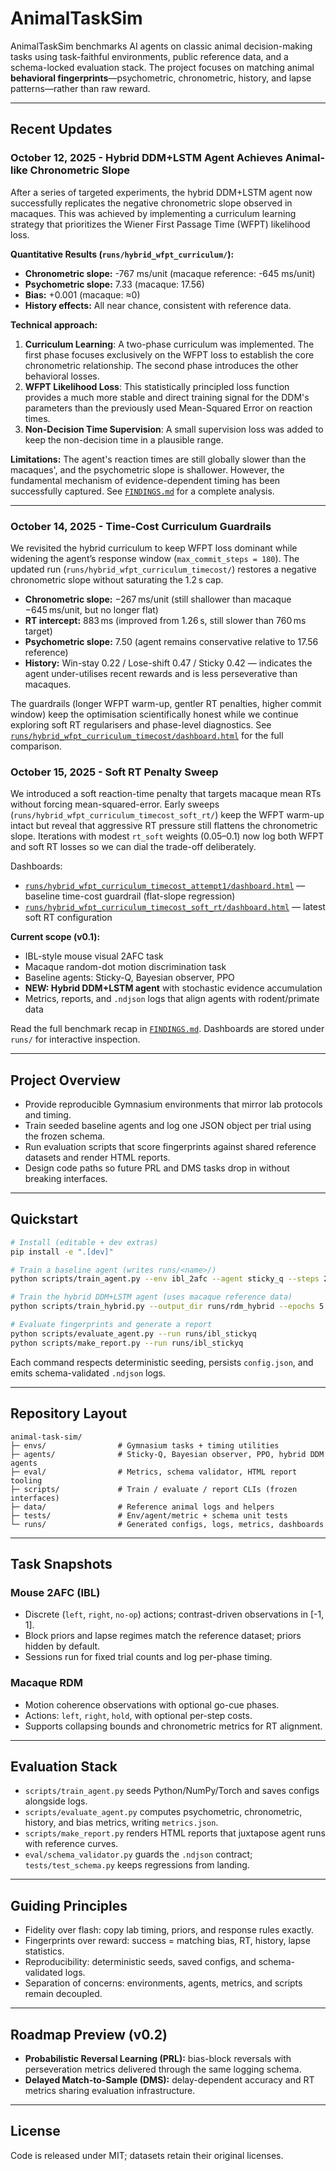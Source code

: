 # AnimalTaskSim

AnimalTaskSim benchmarks AI agents on classic animal decision-making tasks using task-faithful environments, public reference data, and a schema-locked evaluation stack. The project focuses on matching animal **behavioral fingerprints**—psychometric, chronometric, history, and lapse patterns—rather than raw reward.

---

## Recent Updates

### October 12, 2025 - Hybrid DDM+LSTM Agent Achieves Animal-like Chronometric Slope

After a series of targeted experiments, the hybrid DDM+LSTM agent now successfully replicates the negative chronometric slope observed in macaques. This was achieved by implementing a curriculum learning strategy that prioritizes the Wiener First Passage Time (WFPT) likelihood loss.

**Quantitative Results (`runs/hybrid_wfpt_curriculum/`):**

- **Chronometric slope:** -767 ms/unit (macaque reference: -645 ms/unit)
- **Psychometric slope:** 7.33 (macaque: 17.56)
- **Bias:** +0.001 (macaque: ≈0)
- **History effects:** All near chance, consistent with reference data.

**Technical approach:**

1. **Curriculum Learning**: A two-phase curriculum was implemented. The first phase focuses exclusively on the WFPT loss to establish the core chronometric relationship. The second phase introduces the other behavioral losses.
2. **WFPT Likelihood Loss**: This statistically principled loss function provides a much more stable and direct training signal for the DDM's parameters than the previously used Mean-Squared Error on reaction times.
3. **Non-Decision Time Supervision**: A small supervision loss was added to keep the non-decision time in a plausible range.

**Limitations:** The agent's reaction times are still globally slower than the macaques', and the psychometric slope is shallower. However, the fundamental mechanism of evidence-dependent timing has been successfully captured. See [`FINDINGS.md`](FINDINGS.md) for a complete analysis.

---

### October 14, 2025 - Time-Cost Curriculum Guardrails

We revisited the hybrid curriculum to keep WFPT loss dominant while widening the agent’s response window (`max_commit_steps = 180`). The updated run (`runs/hybrid_wfpt_curriculum_timecost/`) restores a negative chronometric slope without saturating the 1.2 s cap.

- **Chronometric slope:** −267 ms/unit (still shallower than macaque −645 ms/unit, but no longer flat)
- **RT intercept:** 883 ms (improved from 1.26 s, still slower than 760 ms target)
- **Psychometric slope:** 7.50 (agent remains conservative relative to 17.56 reference)
- **History:** Win-stay 0.22 / Lose-shift 0.47 / Sticky 0.42 — indicates the agent under-utilises recent rewards and is less perseverative than macaques.

The guardrails (longer WFPT warm-up, gentler RT penalties, higher commit window) keep the optimisation scientifically honest while we continue exploring soft RT regularisers and phase-level diagnostics. See [`runs/hybrid_wfpt_curriculum_timecost/dashboard.html`](runs/hybrid_wfpt_curriculum_timecost/dashboard.html) for the full comparison.

### October 15, 2025 - Soft RT Penalty Sweep

We introduced a soft reaction-time penalty that targets macaque mean RTs without forcing mean-squared-error. Early sweeps (`runs/hybrid_wfpt_curriculum_timecost_soft_rt/`) keep the WFPT warm-up intact but reveal that aggressive RT pressure still flattens the chronometric slope. Iterations with modest `rt_soft` weights (0.05–0.1) now log both WFPT and soft RT losses so we can dial the trade-off deliberately.

Dashboards:
- [`runs/hybrid_wfpt_curriculum_timecost_attempt1/dashboard.html`](runs/hybrid_wfpt_curriculum_timecost_attempt1/dashboard.html) — baseline time-cost guardrail (flat-slope regression)
- [`runs/hybrid_wfpt_curriculum_timecost_soft_rt/dashboard.html`](runs/hybrid_wfpt_curriculum_timecost_soft_rt/dashboard.html) — latest soft RT configuration

**Current scope (v0.1):**

- IBL-style mouse visual 2AFC task
- Macaque random-dot motion discrimination task
- Baseline agents: Sticky-Q, Bayesian observer, PPO
- **NEW: Hybrid DDM+LSTM agent** with stochastic evidence accumulation
- Metrics, reports, and `.ndjson` logs that align agents with rodent/primate data

Read the full benchmark recap in [`FINDINGS.md`](FINDINGS.md). Dashboards are stored under `runs/` for interactive inspection.

---

## Project Overview

- Provide reproducible Gymnasium environments that mirror lab protocols and timing.
- Train seeded baseline agents and log one JSON object per trial using the frozen schema.
- Run evaluation scripts that score fingerprints against shared reference datasets and render HTML reports.
- Design code paths so future PRL and DMS tasks drop in without breaking interfaces.

---

## Quickstart

```bash
# Install (editable + dev extras)
pip install -e ".[dev]"

# Train a baseline agent (writes runs/<name>/)
python scripts/train_agent.py --env ibl_2afc --agent sticky_q --steps 2000 --out runs/ibl_stickyq

# Train the hybrid DDM+LSTM agent (uses macaque reference data)
python scripts/train_hybrid.py --output_dir runs/rdm_hybrid --epochs 5 --episodes 10

# Evaluate fingerprints and generate a report
python scripts/evaluate_agent.py --run runs/ibl_stickyq
python scripts/make_report.py --run runs/ibl_stickyq
```

Each command respects deterministic seeding, persists `config.json`, and emits schema-validated `.ndjson` logs.

---

## Repository Layout

```text
animal-task-sim/
├─ envs/                # Gymnasium tasks + timing utilities
├─ agents/              # Sticky-Q, Bayesian observer, PPO, hybrid DDM agents
├─ eval/                # Metrics, schema validator, HTML report tooling
├─ scripts/             # Train / evaluate / report CLIs (frozen interfaces)
├─ data/                # Reference animal logs and helpers
├─ tests/               # Env/agent/metric + schema unit tests
└─ runs/                # Generated configs, logs, metrics, dashboards
```

---

## Task Snapshots

### Mouse 2AFC (IBL)

- Discrete (`left`, `right`, `no-op`) actions; contrast-driven observations in [-1, 1].
- Block priors and lapse regimes match the reference dataset; priors hidden by default.
- Sessions run for fixed trial counts and log per-phase timing.

### Macaque RDM

- Motion coherence observations with optional go-cue phases.
- Actions: `left`, `right`, `hold`, with optional per-step costs.
- Supports collapsing bounds and chronometric metrics for RT alignment.

---

## Evaluation Stack

- `scripts/train_agent.py` seeds Python/NumPy/Torch and saves configs alongside logs.
- `scripts/evaluate_agent.py` computes psychometric, chronometric, history, and bias metrics, writing `metrics.json`.
- `scripts/make_report.py` renders HTML reports that juxtapose agent runs with reference curves.
- `eval/schema_validator.py` guards the `.ndjson` contract; `tests/test_schema.py` keeps regressions from landing.

---

## Guiding Principles

- Fidelity over flash: copy lab timing, priors, and response rules exactly.
- Fingerprints over reward: success = matching bias, RT, history, lapse statistics.
- Reproducibility: deterministic seeds, saved configs, and schema-validated logs.
- Separation of concerns: environments, agents, metrics, and scripts remain decoupled.

---

## Roadmap Preview (v0.2)

- **Probabilistic Reversal Learning (PRL):** bias-block reversals with perseveration metrics delivered through the same logging schema.
- **Delayed Match-to-Sample (DMS):** delay-dependent accuracy and RT metrics sharing evaluation infrastructure.

---

## License

Code is released under MIT; datasets retain their original licenses.
